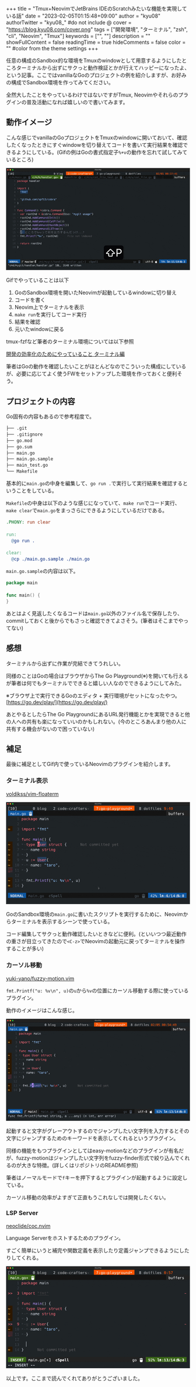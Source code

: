 +++
title = "Tmux+NeovimでJetBrains IDEのScratchみたいな機能を実現している話"
date = "2023-02-05T01:15:48+09:00"
author = "kyu08"
authorTwitter = "kyu08_" #do not include @
cover = "https://blog.kyu08.com/cover.png"
tags = ["開発環境", "ターミナル", "zsh", "cli", "Neovim", "Tmux"]
keywords = ["", ""]
description = ""
showFullContent = false
readingTime = true
hideComments = false
color = "" #color from the theme settings
+++

任意の構成のSandbox的な環境をTmuxのwindowとして用意するようにしたところターミナルから出ずにサクっと動作検証とかが行えてハッピーになったよ、という記事。ここではvanillaなGoのプロジェクトの例を紹介しますが、お好みの構成でSandbox環境を作ってみてください。

全然大したことをやっているわけではないですがTmux, Neovimやそれらのプラグインの普及活動になれば嬉しいので書いてみます。

## 動作イメージ
こんな感じでvanillaのGoプロジェクトをTmuxのwindowに開いておいて、確認したくなったときにすぐwindowを切り替えてコードを書いて実行結果を確認できるようにしている。(Gifの例はGoの書式指定子`%+v`の動作を忘れて試してみているところ)

![go-playground](go-playground.gif)

Gifでやっていることは以下

1. GoのSandbox環境を開いたNeovimが起動しているwindowに切り替え
1. コードを書く
1. Neovim上でターミナルを表示
1. `make run`を実行してコード実行
1. 結果を確認
1. 元いたwindowに戻る

tmux-fzfなど筆者のターミナル環境については以下参照

[開発の効率化のためにやっていること ターミナル編](https://blog.kyu08.com/posts/my-dev-setup-terminal)

筆者はGoの動作を確認したいことがほとんどなのでこういった構成にしているが、必要に応じてよく使うFWをセットアップした環境を作っておくと便利そう。

## プロジェクトの内容
Go固有の内容もあるので参考程度で。

```bash
├── .git
├── .gitignore
├── go.mod
├── go.sum
├── main.go
├── main.go.sample
├── main_test.go
└── Makefile
```

基本的に`main.go`の中身を編集して、`go run .`で実行して実行結果を確認するということをしている。

`Makefile`の中身は以下のような感じになっていて、`make run`でコード実行、`make clear`で`main.go`をまっさらにできるようにしているだけである。

```Makefile
.PHONY: run clear

run:
  @go run .

clear:
  @cp ./main.go.sample ./main.go
```

`main.go.sample`の内容は以下。

```go
package main

func main() {
}
```

あとはよく見返したくなるコードは`main.go`以外のファイル名で保存したり、commitしておくと後からでもさっと確認できてよさそう。(筆者はそこまでやってない)

## 感想
ターミナルから出ずに作業が完結できてうれしい。

同様のことはGoの場合はブラウザからThe Go Playground(※)を開いても行えるが筆者は何でもターミナルでできると嬉しい人なのでできるようにしてみた。

※ブラウザ上で実行できるGoのエディタ + 実行環境がセットになったやつ。[https://go.dev/play/](https://go.dev/play/)

あとやるとしたらThe Go PlaygroundにあるURL発行機能とかを実現できると他の人への共有も楽になっていいのかもしれない。(今のところあんまり他の人に共有する機会がないので困っていない)

## 補足
最後に補足としてGif内で使っているNeovimのプラグインを紹介します。

### ターミナル表示
[voldikss/vim-floaterm](https://github.com/voldikss/vim-floaterm)

![floaterm](floaterm.gif)

GoのSandbox環境の`main.go`に書いたスクリプトを実行するために、Neovimからターミナルを表示するシーンで使っている。

コード編集してサクっと動作確認したいときなどに便利。(といいつつ最近動作の重さが目立ってきたので`<C-z>`でNeovimの起動元に戻ってターミナルを操作することが多い)

### カーソル移動
[yuki-yano/fuzzy-motion.vim](https://github.com/yuki-yano/fuzzy-motion.vim)

`fmt.Printf("u: %v\n", u)`の`u`から`%v`の位置にカーソル移動する際に使っているプラグイン。

動作のイメージはこんな感じ。

![fuzzy-motion](fuzzy-motion.gif)

起動すると文字がグレーアウトするのでジャンプしたい文字列を入力するとその文字にジャンプするためのキーワードを表示してくれるというプラグイン。

同様の機能をもつプラグインとしてはeasy-motionなどのプラグインが有名だが、fuzzy-motionはジャンプしたい文字列をfuzzy-finder形式で絞り込んでくれるのが大きな特徴。(詳しくはリポジトリのREADME参照)

筆者はノーマルモードで`f`キーを押下するとプラグインが起動するように設定している。

カーソル移動の効率がよすぎて正直もうこれなしでは開発したくない。


### LSP Server
[neoclide/coc.nvim](https://github.com/neoclide/coc.nvim)

Language Serverをホストするためのプラグイン。

すごく簡単にいうと補完や関数定義を表示したり定義ジャンプできるようにしたりしてくれる。

![coc-nvim](coc-nvim.gif)


以上です。ここまで読んでくれてありがとうございました。

